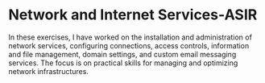 # Network and Internet Services-ASIR
 In these exercises, I have worked on the installation and administration of network services, configuring connections, access controls, information and file management, domain settings, and custom email messaging services. The focus is on practical skills for managing and optimizing network infrastructures.
